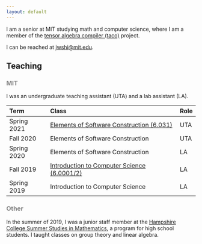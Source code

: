 ```yaml
---
layout: default
---
```


I am a senior at MIT studying math and computer science, where I am a member of the [tensor algebra compiler (taco)](http://tensor-compiler.org/) project.

I can be reached at <jwshi@mit.edu>. 

## Teaching

### <span style="color:gray">MIT</span>

I was an undergraduate teaching assistant (UTA) and a lab assistant (LA).

| Term | Class | Role |
|:---|:--- |:---|
| Spring 2021 | [Elements of Software Construction (6.031)](https://web.mit.edu/6.031) | UTA | 
| Fall 2020   | Elements of Software Construction | UTA | 
| Spring 2020 | Elements of Software Construction | LA  | 
| Fall 2019   | [Introduction to Computer Science (6.0001/2)](https://sicp-s1.mit.edu/) | LA | 
| Spring 2019 | Introduction to Computer Science | LA |


### <span style="color:gray">Other</span>

In the summer of 2019, I was a junior staff member at the [Hampshire College Summer Studies in Mathematics](https://hcssim.org/), a program for high school students. I taught classes on group theory and linear algebra.
